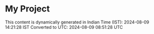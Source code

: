 # My Project

This content is dynamically generated in Indian Time (IST): 2024-08-09 14:21:28 IST
Converted to UTC: 2024-08-09 08:51:28 UTC
